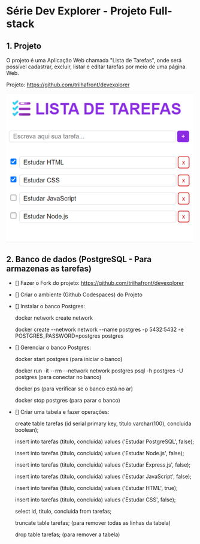 # Série Dev Explorer - Projeto Full-stack

## 1. Projeto

O projeto é uma Aplicação Web chamada "Lista de Tarefas", onde será possível cadastrar, excluir, listar e editar tarefas por meio de uma página Web.

Projeto: https://github.com/trilhafront/devexplorer

<img style="max-width:500px" src="previa.png">

## 2. Banco de dados (PostgreSQL - Para armazenas as tarefas)

- [] Fazer o Fork do projeto: https://github.com/trilhafront/devexplorer

- [] Criar o ambiente (Github Codespaces) do Projeto

- [] Instalar o banco Postgres:

    docker network create network
    
    docker create --network network --name postgres -p 5432:5432 -e POSTGRES_PASSWORD=postgres postgres

- [] Gerenciar o banco Postgres:

    docker start postgres (para iniciar o banco)

    docker run -it --rm --network network postgres psql -h postgres -U postgres (para conectar no banco)
    
    docker ps (para verificar se o banco está no ar)
    
    docker stop postgres (para parar o banco)

- [] Criar uma tabela e fazer operações:

    create table tarefas (id serial primary key, titulo varchar(100), concluida boolean);

    insert into tarefas (titulo, concluida) values ('Estudar PostgreSQL', false);
    
    insert into tarefas (titulo, concluida) values ('Estudar Node.js', false);
    
    insert into tarefas (titulo, concluida) values ('Estudar Express.js', false);
    
    insert into tarefas (titulo, concluida) values ('Estudar JavaScript', false);
    
    insert into tarefas (titulo, concluida) values ('Estudar HTML', true);
    
    insert into tarefas (titulo, concluida) values ('Estudar CSS', false);
    
    select id, titulo, concluida from tarefas;

    truncate table tarefas; (para remover todas as linhas da tabela)

    drop table tarefas; (para remover a tabela)
